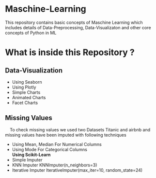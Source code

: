 # Maschine-Learning
This repository contains basic concepts of Maschine Learning which includes details of  Data-Preprocessing, Data-Visualizaton and other core concepts of Python in ML
# What is inside this Repository ?
## Data-Visualization
  + Using Seaborn
  +  Using Plotly
  +  Simple Charts
  +  Animated Charts
  +  Facet Charts
## Missing Values
&nbsp;&nbsp;&nbsp;&nbsp;To check missing values we used two Datasets Titanic and airbnb and missing values have been imputed with following techniques
  +  Using Mean, Median For Numerical Columns
  +  Using Mode For Categorical Columns  
**Using Scikit-Learn**
  +  Simple Imputer
  +  KNN Imputer KNNImputer(n_neighbors=3)
  +  Iterative Imputer IterativeImputer(max_iter=10, random_state=24)
